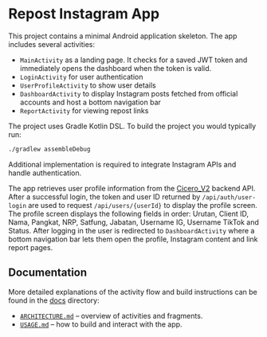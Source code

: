 # Repost Instagram App

This project contains a minimal Android application skeleton. The app includes several activities:

- `MainActivity` as a landing page. It checks for a saved JWT token and
  immediately opens the dashboard when the token is valid.
- `LoginActivity` for user authentication
- `UserProfileActivity` to show user details
- `DashboardActivity` to display Instagram posts fetched from official accounts
  and host a bottom navigation bar
- `ReportActivity` for viewing repost links

The project uses Gradle Kotlin DSL. To build the project you would typically run:

```bash
./gradlew assembleDebug
```

Additional implementation is required to integrate Instagram APIs and handle authentication.

The app retrieves user profile information from the [Cicero_V2](https://github.com/cicero78M/Cicero_V2) backend API.
After a successful login, the token and user ID returned by `/api/auth/user-login`
are used to request `/api/users/{userId}` to display the profile screen.
The profile screen displays the following fields in order: Urutan, Client ID, Nama, Pangkat, NRP, Satfung, Jabatan, Username IG, Username TikTok and Status.
After logging in the user is redirected to `DashboardActivity` where a bottom navigation bar lets them open the profile, Instagram content and link report pages.

## Documentation

More detailed explanations of the activity flow and build instructions can be
found in the [docs](docs/) directory:

- [`ARCHITECTURE.md`](docs/ARCHITECTURE.md) – overview of activities and
  fragments.
- [`USAGE.md`](docs/USAGE.md) – how to build and interact with the app.
